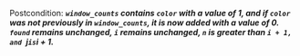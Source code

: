 Postcondition: ***`window_counts` contains `color` with a value of 1, and if `color` was not previously in `window_counts`, it is now added with a value of 0. `found` remains unchanged, `i` remains unchanged, `n` is greater than `i + 1, and `j` is `i + 1.***